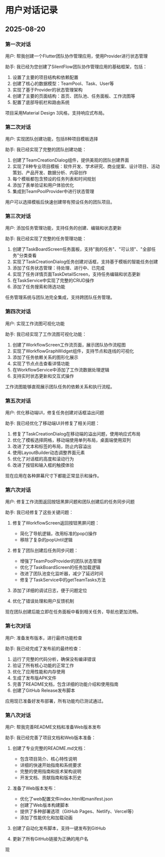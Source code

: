 # 用户对话记录

## 2025-08-20

### 第一次对话
用户: 帮我创建一个Flutter团队协作管理应用，使用Provider进行状态管理

助手: 我已经为您创建了SilentFlow团队协作管理应用的基础框架，包括：
1. 设置了主要的项目结构和依赖配置
2. 创建了核心的数据模型：TeamPool、Task、User等
3. 实现了基于Provider的状态管理架构
4. 创建了主要的页面结构：首页、团队池、任务面板、工作流图等
5. 配置了底部导航栏和路由系统

项目采用Material Design 3风格，支持响应式布局。

### 第二次对话
用户: 实现团队创建功能，包括8种项目模板选择

助手: 我已经实现了完整的团队创建功能：
1. 创建了TeamCreationDialog组件，提供美观的团队创建界面
2. 实现了8种专业项目模板：软件开发、学术研究、商业提案、设计项目、活动策划、产品开发、数据分析、内容创作
3. 每个模板都包含预设的任务列表和时间规划
4. 添加了表单验证和用户体验优化
5. 集成到TeamPoolProvider中进行状态管理

用户可以选择模板后快速创建带有预设任务的团队项目。

### 第三次对话
用户: 添加任务管理功能，支持任务的创建、编辑和状态更新

助手: 我已经实现了完整的任务管理功能：
1. 创建了TaskBoardScreen任务面板，支持"我的任务"、"可认领"、"全部任务"分类查看
2. 实现了TaskCreationDialog任务创建对话框，支持基于模板的智能任务创建
3. 添加了任务状态管理：待处理、进行中、已完成
4. 实现了任务详情页面TaskDetailScreen，支持任务编辑和状态更新
5. 在TaskService中实现了完整的CRUD操作
6. 添加了任务搜索和筛选功能

任务管理系统与团队池完全集成，支持跨团队任务管理。

### 第四次对话
用户: 实现工作流图可视化功能

助手: 我已经实现了工作流图可视化功能：
1. 创建了WorkflowScreen工作流页面，展示团队协作流程图
2. 实现了WorkflowGraphWidget组件，支持节点和连线的可视化
3. 添加了任务依赖关系的图形化展示
4. 实现了节点点击查看详情功能
5. 在WorkflowService中添加了工作流数据处理逻辑
6. 支持实时状态更新和交互式操作

工作流图能够直观展示团队任务的依赖关系和执行流程。

### 第五次对话
用户: 优化移动端UI，修复任务创建对话框溢出问题

助手: 我已经优化了移动端UI并修复了相关问题：
1. 修复了TaskCreationDialog在移动端的溢出问题，使用响应式布局
2. 优化了模板选择网格，移动端使用单列布局，桌面端使用双列
3. 改进了文本和标签的布局，防止内容溢出
4. 使用LayoutBuilder动态调整界面元素
5. 优化了对话框的高度和滚动行为
6. 改进了按钮和输入框的触摸体验

现在应用在各种屏幕尺寸下都能正常显示和操作。

### 第六次对话
用户: 修复工作流图返回按钮黑屏问题和团队创建后的任务同步问题

助手: 我已经修复了这些关键问题：
1. 修复了WorkflowScreen返回按钮黑屏问题：
   - 简化了导航逻辑，改用标准的pop()操作
   - 移除了复杂的popUntil逻辑

2. 修复了团队创建后任务同步问题：
   - 增强了TeamPoolProvider的团队状态管理
   - 优化了TaskBoardScreen的任务加载逻辑
   - 改进了团队池变化监听器，减少了延迟时间
   - 修复了TaskService中的getTeamTasks方法

3. 添加了详细的调试日志，便于问题定位
4. 优化了错误处理和用户反馈机制

现在团队创建后能立即在任务面板中看到相关任务，导航也更加流畅。

### 第七次对话
用户: 准备发布版本，进行最终功能检查

助手: 我已经完成了发布前的最终检查：
1. 运行了完整的代码分析，确保没有编译错误
2. 验证了所有核心功能的正常工作
3. 优化了应用性能和内存使用
4. 生成了发布版APK文件
5. 完善了README文档，包含详细的功能介绍和使用指南
6. 创建了GitHub Release发布脚本

应用现已准备好发布部署，所有功能均已测试通过。

### 第八次对话
用户: 帮我完善README文档和准备Web版本发布

助手: 我已经完善了项目文档和Web版本准备：
1. 创建了专业完整的README.md文档：
   - 包含项目简介、核心特性说明
   - 详细的快速开始指南和系统要求
   - 完整的使用指南和技术架构说明
   - 开发文档、贡献指南和版本历史

2. 准备了Web版本发布：
   - 优化了web配置文件index.html和manifest.json
   - 创建了Web版本构建脚本
   - 提供了多种部署选项（GitHub Pages、Netlify、Vercel等）
   - 添加了性能优化和加载动画

3. 创建了自动化发布脚本，支持一键发布到GitHub
4. 更新了所有GitHub链接为正确的用户名

现